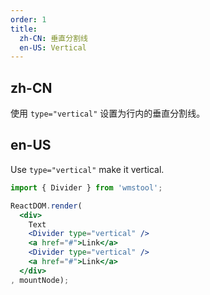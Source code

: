 ```yaml
---
order: 1
title:
  zh-CN: 垂直分割线
  en-US: Vertical
---
```


## zh-CN

使用 `type="vertical"` 设置为行内的垂直分割线。

## en-US

Use `type="vertical"` make it vertical.

````jsx
import { Divider } from 'wmstool';

ReactDOM.render(
  <div>
    Text
    <Divider type="vertical" />
    <a href="#">Link</a>
    <Divider type="vertical" />
    <a href="#">Link</a>
  </div>
, mountNode);
````
